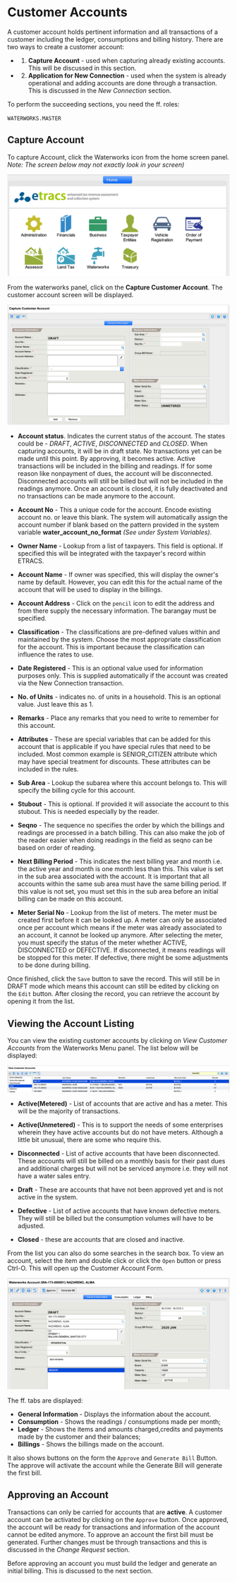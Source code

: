 <style>
.table1 th:first-child  {
	width: 100px;
}
.table1 td {
	vertical-align: top;
	font-size:11px;
}
</style>

# Customer Accounts #

A customer account holds pertinent information and all transactions of a customer including the ledger, consumptions and billing history. There are two ways to create a customer account:

- 1) __Capture Account__ - used when capturing already existing accounts. This will be discussed in this section.
- 2) __Application for New Connection__ - used when the system is already operational and adding accounts are done through a transaction. This is discussed in the *New Connection* section.

To perform the succeeding sections, you need the ff. roles:

`WATERWORKS.MASTER`

## Capture Account ##
To capture Account, click the Waterworks icon from the home screen panel. <i>Note: The screen below may not exactly look in your screen)</i>

![alt text][homelink] 

From the waterworks panel, click on the __Capture Customer Account__. The customer account screen will be displayed. 

![alt text][capture] 

- __Account status__. Indicates the current status of the account. The states could be - *DRAFT*, *ACTIVE*, *DISCONNECTED* and *CLOSED*. When capturing accounts, it will be in draft state. No transactions yet can be made until this point. By approving, it becomes active. Active transactions will be included in the billing and readings. If for some reason like nonpayment of dues, the account will be disconnected. Disconnected accounts will still be billed but will not be included in the readings anymore. Once an account is closed, it is fully deactivated and no transactions can be made anymore to the account. 


- __Account No__ - This a unique code for the account. Encode existing account no. or leave this blank. The system will automatically assign the account number if blank based on the pattern provided in the system variable __water_account_no_format__ <i>(See under System Variables)</i>.

- __Owner Name__ - Lookup from a list of taxpayers. This field is optional. If specified this will be integrated with the taxpayer's record within ETRACS.

- __Account Name__ - If owner was specified, this will display the owner's name by default. However, you can edit this for the actual name of the account that will be used to display in the billings. 

- __Account Address__ - Click on the `pencil` icon to edit the address and from there supply the necessary information. The barangay must be specified. 

- __Classification__ - The classifications are pre-defined values within and maintained by the system. Choose the most appropriate classification for the account. This is important because the classification can influence the rates to use.

- __Date Registered__ - This is an optional value used for information purposes only. This is supplied automatically if the account was created via the New Connection transaction.

- __No. of Units__ - indicates no. of units in a household. This is an optional value. Just leave this as 1. 

- __Remarks__ - Place any remarks that you need to write to remember for this account. 

- __Attributes__ - These are special variables that can be added for this account that is applicable if you have special rules that need to be included. Most common example is SENIOR_CITIZEN attribute which may have special treatment for discounts. These attributes can be included in the rules.

- __Sub Area__ - Lookup the subarea where this account belongs to. This will specify the billing cycle for this account.

- __Stubout__ - This is optional. If provided it will associate the account to this stubout. This is needed especially by the reader.

- __Seqno__ - The sequence no specifies the order by which the billings and readings are processed in a batch billing. This can also make the job of the reader easier when doing readings in the field as seqno can be based on order of reading.

- __Next Billing Period__ - This indicates the next billing year and month i.e. the active year and month is one month less than this. This value is set in the sub area associated with the account. It is important that all accounts within the same sub area must have the same billing period. If this value is not set, you must set this in the sub area before an initial billing can be made on this account.


- __Meter Serial No__ - Lookup from the list of meters. The meter must be created first before it can be looked up. A meter can only be associated once per account which means if the meter was already associated to an account, it cannot be looked up anymore. After selecting the meter, you must specify the status of the meter whether ACTIVE, DISCONNECTED or DEFECTIVE. If disconnected, it means readings will be stopped for this meter. If defective, there might be some adjustments to be done during billing. 

Once finished, click the `Save` button to save the record. This will still be in DRAFT mode which means this account can still be edited by clicking on the `Edit` button. After closing the record, you can retrieve the account by opening it from the list.


## Viewing the Account Listing ##
You can view the existing customer accounts by clicking on *View Customer Accounts* from the Waterworks Menu panel. The list below will be displayed:


![alt text][custlist] 

- __Active(Metered)__ - List of accounts that are active and has a meter. This will be the majority of transactions.

- __Active(Unmetered)__ - This is to support the needs of some enterprises wherein they have active accounts but do not have meters. Although a little bit unusual, there are some who require this.

- __Disconnected__ - List of active accounts that have been disconnected. These accounts will still be billed on a monthly basis for their past dues and additional charges but will not be serviced anymore i.e. they will not have a water sales entry.

- __Draft__ - These are accounts that have not been approved yet and is not active in the system.

- __Defective__ - List of active accounts that have known defective meters. They will still be billed but the consumption volumes will have to be adjusted.

- __Closed__ - these are accounts that are closed and inactive.

From the list you can also do some searches in the search box. To view an account, select the item and double click or click the `Open` button or press Ctrl-O. This will open up the Customer Account Form. 

![alt text][viewcust] 

The ff. tabs are displayed: 

- __General Information__ - Displays the information about the account.  
- __Consumption__ - Shows the readings / consumptions made per month;
- __Ledger__ - Shows the items and amounts charged,credits and payments made by the customer and their balances;
- __Billings__ - Shows the billings made on the account.

It also shows buttons on the form the `Approve` and `Generate Bill` Button. The approve will activate the account while the Generate Bill will generate the first bill. 


## Approving an Account ##
Transactions can only be carried for accounts that are __active__. A customer account can be activated by clicking on the `Approve` button. Once approved, the account will be ready for transactions and information of the account cannot be edited anymore. To approve an account the first bill must be generated. Further changes must be through transactions and this is discussed in the *Change Request* section. 

Before approving an account you must build the ledger and generate an initial billing. This is discussed to the next section.  


[homelink]: ./images/custacct/homelink.png
[capture]: ./images/custacct/capture.png
[custlist]: ./images/custacct/custlist.png
[viewcust]: ./images/custacct/viewcust.png


